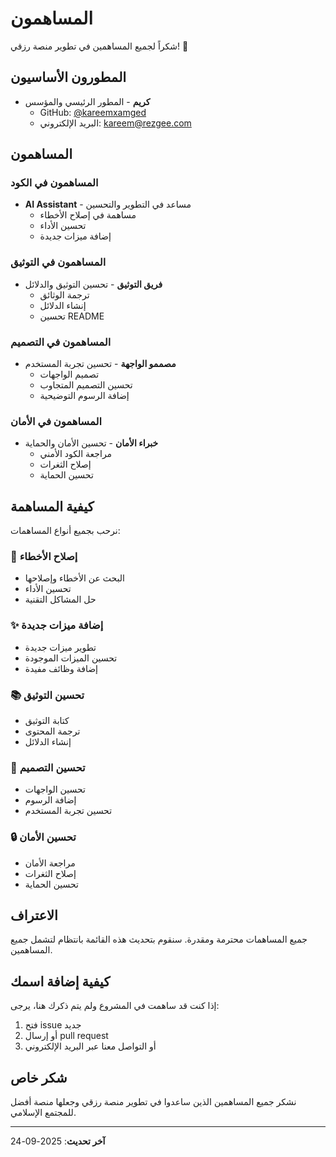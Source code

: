 # المساهمون

شكراً لجميع المساهمين في تطوير منصة رزقي! 🙏

## المطورون الأساسيون

- **كريم** - المطور الرئيسي والمؤسس
  - GitHub: [@kareemxamged](https://github.com/kareemxamged)
  - البريد الإلكتروني: kareem@rezgee.com

## المساهمون

### المساهمون في الكود
- **AI Assistant** - مساعد في التطوير والتحسين
  - مساهمة في إصلاح الأخطاء
  - تحسين الأداء
  - إضافة ميزات جديدة

### المساهمون في التوثيق
- **فريق التوثيق** - تحسين التوثيق والدلائل
  - ترجمة الوثائق
  - إنشاء الدلائل
  - تحسين README

### المساهمون في التصميم
- **مصممو الواجهة** - تحسين تجربة المستخدم
  - تصميم الواجهات
  - تحسين التصميم المتجاوب
  - إضافة الرسوم التوضيحية

### المساهمون في الأمان
- **خبراء الأمان** - تحسين الأمان والحماية
  - مراجعة الكود الأمني
  - إصلاح الثغرات
  - تحسين الحماية

## كيفية المساهمة

نرحب بجميع أنواع المساهمات:

### 🐛 إصلاح الأخطاء
- البحث عن الأخطاء وإصلاحها
- تحسين الأداء
- حل المشاكل التقنية

### ✨ إضافة ميزات جديدة
- تطوير ميزات جديدة
- تحسين الميزات الموجودة
- إضافة وظائف مفيدة

### 📚 تحسين التوثيق
- كتابة التوثيق
- ترجمة المحتوى
- إنشاء الدلائل

### 🎨 تحسين التصميم
- تحسين الواجهات
- إضافة الرسوم
- تحسين تجربة المستخدم

### 🔒 تحسين الأمان
- مراجعة الأمان
- إصلاح الثغرات
- تحسين الحماية

## الاعتراف

جميع المساهمات محترمة ومقدرة. سنقوم بتحديث هذه القائمة بانتظام لتشمل جميع المساهمين.

## كيفية إضافة اسمك

إذا كنت قد ساهمت في المشروع ولم يتم ذكرك هنا، يرجى:

1. فتح issue جديد
2. أو إرسال pull request
3. أو التواصل معنا عبر البريد الإلكتروني

## شكر خاص

نشكر جميع المساهمين الذين ساعدوا في تطوير منصة رزقي وجعلها منصة أفضل للمجتمع الإسلامي.

---

**آخر تحديث**: 2025-09-24
